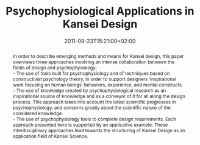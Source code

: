 ---
slug: psychophysiological-applications-in-kansei-design
title: "Psychophysiological Applications in Kansei Design"
layout: publi
searchFilter: Publication
searchWeight: 8
publitype: inbook
subsection: book-section
kansei: true
researchpage: true
research: 
    -  kansei
institution:
    heig: 1
    logo: TUe
    short: 'TU/e'
    name: "Eindhoven University of Technology"
    web: "https://www.tue.nl/en/"
    colo: "#c72125"
chaire: false
date: 2011-09-23T15:21:00+02:00
shortSection: "Kansei Engineering and Soft Computing: Theory and Practice"
citation:
    authors:
        1: ["Levy", "Pierre", "P."]
        2: ["Yamanaka", "Toshimasa", "T."]
        3: ["Tomico", "Oscar", "O."]
    year: 2011
    title: "Psychophysiological Applications in Kansei Design"
    booktitle: "Kansei Engineering and Soft Computing: Theory and Practice"
    firstpage: "266"
    lastpage: "286"
    editors:
        1: ["Dai", "Ying", "Y."]
        2: ["Chakraborty", "Basabi", "B."]
        3: ["Shi", "Minghui", "M."]
    publisher: ["IGI Global", "Hershey, PA, USA"]
    doi: "10.4018/978-1-61692-797-4.ch015"
reference: "Lévy, P., Yamanaka, T., & Tomico, O. (2011). Psychophysiological Applications in Kansei Design. In & M., Shi (Eds.) Kansei Engineering and Soft Computing: Theory and Practice (pp. 266-286). Hershey, PA: IGI Global. http://dx.doi.org/10.4018/978-1-61692-797-4.ch015"
abstract: "In order to describe emerging methods and means for Kansei design, this paper overviews three approaches involving an intense collaboration between the fields of design and psychophysiology:<br/>
- The use of tools built for psychophysiology and of techniques based on constructivist psychology theory, in order to support designers ‘inspirational work focusing on human beings’ behaviors, experience, and mental constructs.<br/>
- The use of knowledge created by psychophysiological research as an inspirational source of knowledge and as a conveyor of it for all along the design process. This approach takes into account the latest scientific progresses in psychophysiology, and concerns greatly about the scientific nature of the considered knowledge.<br/>
- The use of psychophysiology tools to complete design requirements. Each approach presented here is supported by an applicative example. These interdisciplinary approaches lead towards the structuring of Kansei Design as an application field of Kansei Science."
link:
    1: ["paper", "paper", "https://1drv.ms/b/s!AnQx_v88q65Qv4RaXTZomO_tX0Rd6A?e=nWwhwV"]
    8: ["book", "book", "https://www.igi-global.com/gateway/chapter/46403"]
---